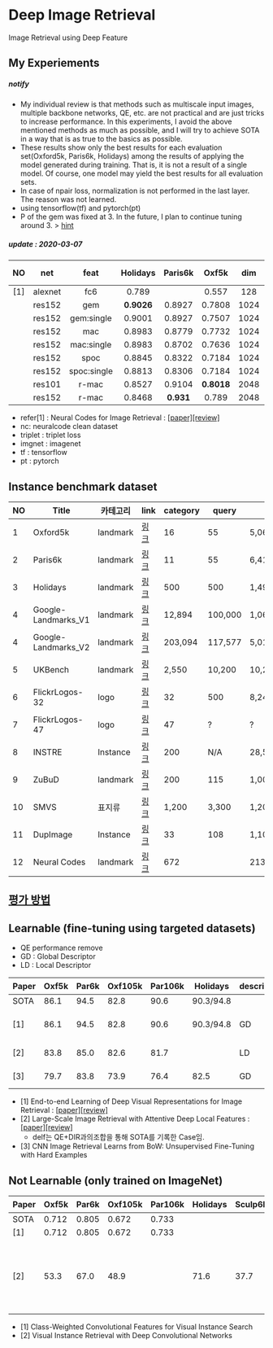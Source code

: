 # Deep Image Retrieval
Image Retrieval using Deep Feature

## My Experiements 

##### notify
* My individual review  is that methods such as multiscale input images, multiple backbone networks, QE, etc. are not practical and are just tricks to increase performance. In this experiments, I avoid the above mentioned methods as much as possible, and I will try to achieve SOTA in a way that is as true to the basics as possible.
* These results show only the best results for each evaluation set(Oxford5k, Paris6k, Holidays) among the results of applying the model generated during training. 
That is, it is not a result of a single model. Of course, one model may yield the best results for all evaluation sets.
* In case of npair loss, normalization is not performed in the last layer. The reason was not learned.
* using tensorflow(tf) and pytorch(pt)
* P of the gem was fixed at 3. In the future, I plan to continue tuning around 3. > [hint](https://github.com/lyakaap/Landmark2019-1st-and-3rd-Place-Solution/issues/7)

##### update : 2020-03-07

| NO | net| feat | Holidays  | Paris6k  | Oxf5k |  dim | loss | trainset | pre-trained| lib |
| :---: | :---: | :---: | :---: |:---: |:---: |:---: |:---: |:---: |:---: |:---: |
| [1] | alexnet | fc6 |    0.789   |   |  0.557 |  128 | cls  |  nc | imgnet |
|  | res152 | gem        | **0.9026** | 0.8927 |	0.7808  | 1024 | npairs  |  nc | imgnet | tf |
|  | res152 | gem:single | 0.9001 |  0.8927 |	0.7507 | 1024 | npairs  |  nc | imgnet | tf |
|  | res152 | mac        |  0.8983 | 0.8779 |  0.7732   | 1024 | npairs  |  nc | imgnet | tf |
|  | res152 | mac:single |   0.8983 | 0.8702|  0.7636   | 1024 | npairs  |  nc | imgnet | tf |
|  | res152 | spoc        | 0.8845| 0.8322  |  0.7184 | 1024 | npairs  |  nc | imgnet | tf |
|  | res152 | spoc:single | 0.8813 | 0.8306 |  0.7184  | 1024 | npairs  |  nc | imgnet | tf |
|  | res101 | r-mac  | 0.8527 |  0.9104 |  **0.8018**   | 2048 | triplet  |  nc | imgnet | pt |
|  | res152 | r-mac  | 0.8468 |  **0.931** |  0.789   | 2048 | triplet  |  nc | imgnet | pt |

* refer[1] : Neural Codes for Image Retrieval : [[paper]](https://arxiv.org/abs/1404.1777)[[review]](https://github.com/chullhwan-song/Reading-Paper/issues/14)
* nc: neuralcode clean dataset
* triplet : triplet loss
* imgnet : imagenet
* tf : tensorflow
* pt : pytorch

## Instance benchmark dataset

| NO | Title | 카테고리 | link| category| query | all | 비고  |
| --- | --- | --- | --- |--- |--- |--- |--- |
| 1 | Oxford5k | landmark |[링크](http://www.robots.ox.ac.uk/~vgg/data/oxbuildings/) |  16  |  55 |  5,062 | 
| 2 | Paris6k| landmark |[링크](http://www.robots.ox.ac.uk/~vgg/data/parisbuildings/) |  11 | 55 |  6,412|
| 3 | Holidays | landmark |[링크](http://lear.inrialpes.fr/~jegou/data.php) |  500| 500|  1,491|
| 4 | Google-Landmarks_V1 |landmark |[링크](https://www.kaggle.com/c/landmark-recognition-challenge/data) | 12,894| 100,000 |  1,060,709 | textbysearch |
| 4 | Google-Landmarks_V2 | landmark | [링크](https://github.com/cvdfoundation/google-landmark) | 203,094 | 117,577 | 5,012,248 | textbysearch |
| 5 | UKBench | landmark  | [링크](https://archive.org/details/ukbench) |  2,550 | 10,200|  10,200|
| 6 | FlickrLogos-32| logo | [링크](http://www.multimedia-computing.de/flickrlogos/) |  32 | 500|  8,240|
|  7 | FlickrLogos-47| logo | [링크](http://www.multimedia-computing.de/flickrlogos/) |  47  | ? |  ? |
|  8 | INSTRE|  Instance  | [링크](http://isia.ict.ac.cn/dataset/instre.html) |  200  | N/A |  28,543 |
|  9 | ZuBuD|  landmark | [링크](http://www.vision.ee.ethz.ch/showroom/zubud/) |  200 |115 |  1,005|
|  10 | SMVS|  표지류 | [링크](http://web.cs.wpi.edu/~claypool/mmsys-dataset/2011/stanford/mvs_images/) |  1,200 |3,300|  1,200|
| 11 | DupImage| Instance   | [링크](https://pan.baidu.com/s/1jGETFUm) | 33 | 108 |  1,104 |
| 12 | Neural Codes | landmark |  [링크](http://sites.skoltech.ru/compvision/projects/neuralcodes/) | 672 | |  213,678 | textbysearch |

## [평가 방법](https://github.com/chullhwan-song/Image-Retrieval/issues/1)

## Learnable (fine-tuning using targeted datasets)
* QE performance remove
* GD : Global Descriptor
* LD :  Local Descriptor

| Paper | Oxf5k |  Par6k |  Oxf105k |  Par106k |  Holidays |descriptor | 비고 |  
| --- | --- | --- |--- |--- |--- |--- |--- |
| SOTA|  86.1 | 94.5  |  82.8  |  90.6  |  90.3/94.8 | |  |  |
| [1] |  86.1 | 94.5  |  82.8  |  90.6  |  90.3/94.8 |  GD | DIR, triplet, R-MAC |
| [2] |  83.8 | 85.0  | 82.6  | 81.7| | LD | delf, softmax |
| [3] | 79.7  | 83.8  | 73.9  |  76.4 | 82.5 | GD | siamense, R-MAC |

* [1] End-to-end Learning of Deep Visual Representations for Image Retrieval : [[paper]](https://arxiv.org/abs/1610.07940)[[review]](https://github.com/chullhwan-song/Reading-Paper/issues/17)
* [2] Large-Scale Image Retrieval with Attentive Deep Local Features : [[paper]](https://arxiv.org/abs/1612.06321)[[review]](https://github.com/chullhwan-song/Reading-Paper/issues/4)
   * delf는 QE+DIR과의조합을 통해 SOTA를 기록한 Case임.   
* [3] CNN Image Retrieval Learns from BoW: Unsupervised Fine-Tuning with Hard Examples

## Not Learnable (only trained on ImageNet)
| Paper | Oxf5k |  Par6k |  Oxf105k |  Par106k |  Holidays | Sculp6k | UKB | descriptor | 비고 |  
| --- | --- | --- |--- |--- |--- |--- |--- |--- |--- |
| SOTA|  0.712 |  0.805 |  0.672 | 0.733 | |  |  |
| [1] | 0.712 |  0.805 |  0.672 | 0.733 |  |  | |  GD | CAM |
| [2] | 53.3  |  67.0 | 48.9 |   | 71.6 | 37.7  | 84.2   | GD | MAC (first paper), Max pooling + l1 dist | 
 
* [1] Class-Weighted Convolutional Features for Visual Instance Search
* [2] Visual Instance Retrieval with Deep Convolutional Networks 
